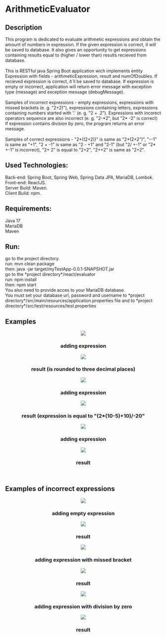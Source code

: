 # ArithmeticEvaluator
<h2> Description </h2>
<div>
This program is dedicated to evaluate arithmetic expressions and obtain the amount of numbers in expression. If the given expression is correct, it will be saved to database. It also gives an opportunity to get expressions containing results equal to (higher / lower than) results recieved from database.
</div>
<br/>
<div>
This is RESTful java Spring Boot application wich implements entity Expression with fields - arithmeticExpression, result and numOfDoubles. If recieved expression is correct, it`ll be saved to database. If expression is empty or incorrect, application will return error message with exception type (message) and exception message (debugMessage).
 </div>
 <br/>
 <div>
Samples of incorrect expressions - empty expressions, expressions with missed brackets (e. g. "2+2)"), expressions containing letters, expressions containing numbers started with '.' (e. g. "2 + .2"). Expressions with incorect operators sequence are also incorrect (e. g. "2-*2", but "2* -2" is correct)
If expression contains division by zero, the program returns an error message.
 </div>
<br/>
<div>
Samples of correct expressions - "2*((2+2))" is same as "2*(2+2")", "--1" is same as "+1", "2 + -1" is same as "2 - +1" and "2-1" (but "2/ +-1" or "2* +-1" is incorrect), "2+	2" is equal to "2+2", "2++2" is same as "2+2".
</div>
<h2>Used Technologies:</h2>
 <div>
 Back-end: Spring Boot, Spring Web, Spring Data JPA, MariaDB, Lombok.
  </div>
  <div>
 Front-end: ReactJS.
 </div>
 <div>
  Server Build: Maven.
  </div>
  <div>
 Client Build: npm.
 </div>
 <h2> Requirements:</h2>
 <div> Java 17 </div>
 <div> MariaDB </div>
 <div> Maven </div>
 <h2>Run:</h2> 
  <div>
    <div>go to the project directory.
      <div>run: mvn clean package</div>
      <div>then: java -jar target/myTestApp-0.0.1-SNAPSHOT.jar</div>
      <div>go to the *project directory*/react/evaluator</div>
      <div>run: npm install</div>
      <div>then: npm start</div>
  </div>
  <div>You also need to provide acces to your MariaDB database. </div>
  <div>You must set your database url, password and username to *project directory*/src/main/resources/application.properties file and to *project directory*/src/test/resources/test.properties </div>
  <h2> Examples </h2>
 <div>
 <div align = "center">
  <img src="/screens/good_expession_example_1.png" />
  <h3> adding expression </h3>
  <img src="screens/good_expression_result_1.png" />
  <h3> result (is rounded to three decimal places)</h3>
 </div>
 <div align = "center">
  <img src="/screens/good_expression_example_2.png" />
  <h3> adding expression </h3>
  <img src="screens/good_expression_result_2.png" />
  <h3> result (expression is equal to "(2*(10-5)+10)/-20"</h3>
 </div>
  <div align = "center">
  <img src="/screens/good_expression_example_3.png" />
  <h3> adding expression </h3>
  <img src="screens/good_expression_result_3.png" />
  <h3> result </h3>
 </div>
 </div>
 <br/>
 <h2> Examples of incorrect expressions </h2>
 <div>
 <div align = "center">
  <img src="/screens/bad_expression_example_1.png" />
  <h3> adding empty expression </h3>
  <img src="screens/bad_expression_result_1.png" />
  <h3> result </h3>
 </div>
 <div align = "center">
  <img src="/screens/bad_expression_example_2.png" />
  <h3> adding expression with missed bracket </h3>
  <img src="screens/bad_expression_result_2.png" />
  <h3> result </h3>
 </div>
   <div align = "center">
  <img src="/screens/division_by_zero_example.png" />
  <h3> adding expression with division by zero </h3>
  <img src="screens/division_by_zero_result.png" />
  <h3> result </h3>
 </div>
 </div>
 
 
